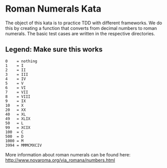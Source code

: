 # Roman Numerals Kata

The object of this kata is to practice TDD with different frameworks.
We do this by creating a function that converts from decimal numbers to
roman numerals. The basic test cases are written in the respective
directories.

## Legend: Make sure this works

    0    = nothing
    1    = I
    2    = II
    3    = III
    4    = IV
    5    = V
    6    = VI
    7    = VII
    8    = VIII
    9    = IX
    10   = X
    20   = XX
    40   = XL
    49   = XLIX
    50   = L
    99   = XCIX
    100  = C
    500  = D
    1000 = M
    3994 = MMMCMXCIV

More information about roman numerals can be found here:
http://www.novaroma.org/via_romana/numbers.html
